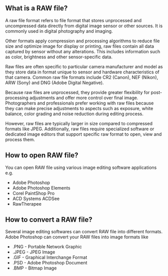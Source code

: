 ## What is a RAW file?

A raw file format refers to file format that stores unprocessed and uncompressed data directly from digital image sensor or other sources. It is commonly used in digital photography and imaging.

Other formats apply compression and processing algorithms to reduce file size and optimize image for display or printing, raw files contain all data captured by sensor without any alterations. This includes information such as color, brightness and other sensor-specific data.

Raw files are often specific to particular camera manufacturer and model as they store data in format unique to sensor and hardware characteristics of that camera. Common raw file formats include CR2 (Canon), NEF (Nikon), ARW (Sony) and DNG (Adobe Digital Negative).

Because raw files are unprocessed, they provide greater flexibility for post-processing adjustments and offer more control over final image. Photographers and professionals prefer working with raw files because they can make precise adjustments to aspects such as exposure, white balance, color grading and noise reduction during editing process.

However, raw files are typically larger in size compared to compressed formats like JPEG. Additionally, raw files require specialized software or dedicated image editors that support specific raw format to open, view and process them.

## How to open RAW file?

You can open RAW file using various image editing software applications e.g.

- Adobe Photoshop
- Adobe Photoshop Elements
- Corel PaintShop Pro
- ACD Systems ACDSee
- RawTherapee

## How to convert a RAW file?

Several image editing softwares can convert RAW file into different formats. Adobe Photoshop can convert your RAW files into image formats like

- .PNG - Portable Network Graphic
- .JPEG - JPEG Image
- .GIF - Graphical Interchange Format
- .PSD - Adobe Photoshop Document
- .BMP - Bitmap Image

